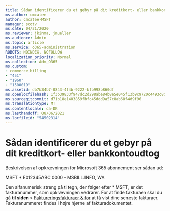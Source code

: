 ```yaml
---
title: Sådan identificerer du et gebyr på dit kreditkort- eller bankkontoudtog
ms.author: cmcatee
author: cmcatee-MSFT
manager: scotv
ms.date: 04/21/2020
ms.reviewer: jkinma, jmueller
ms.audience: Admin
ms.topic: article
ms.service: o365-administration
ROBOTS: NOINDEX, NOFOLLOW
localization_priority: Normal
ms.collection: Adm_O365
ms.custom:
- commerce_billing
- "451"
- "1960"
- "1500019"
ms.assetid: db7b34b7-0843-4f4b-9222-bfb998b860df
ms.openlocfilehash: 1f3b39833f947dc2d298abe84b8e5e045f13b9c9720c4493c85273ea5afa2ebb
ms.sourcegitcommit: d71b18e1403859fbfc45ddd9a57c8ab68f4d9f96
ms.translationtype: MT
ms.contentlocale: da-DK
ms.lasthandoff: 08/06/2021
ms.locfileid: "54502314"
---
```

# <a name="how-to-identify-a-charge-on-your-credit-card-or-bank-statement"></a>Sådan identificerer du et gebyr på dit kreditkort- eller bankkontoudtog

Beskrivelsen af opkrævningen for Microsoft 365 abonnement ser sådan ud:
  
MSFT \* E012345ABC 0000 - MSBILL.INFO, WA
  
Den alfanumerisk streng på ti tegn, der følger efter \* MSFT, er det fakturanummer, som opkrævningen vedrører. For at finde fakturaen skal du gå **til siden** \> [Faktureringsfakturaer & for](https://go.microsoft.com/fwlink/p/?linkid=848039) at få vist dine seneste fakturaer. Fakturanummeret findes i højre hjørne af fakturadokumentet.